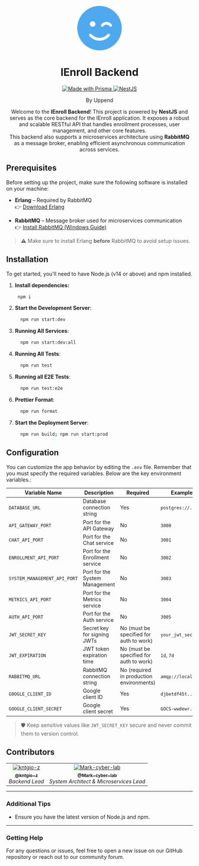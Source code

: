 <p align="center">
  <img src="./docs/face-smile-wink-solid.svg" width="120" alt="IEnroll Logo" />
</p>

<h1 align="center">
  IEnroll Backend
</h1>

<p align="center">
  <a href="https://prisma.io" target="_blank">
    <img src="https://img.shields.io/badge/Made%20with-Prisma-3982CE?style=flat&logo=prisma&logoColor=white" alt="Made with Prisma" />
  </a>
  <a href="https://nestjs.com/" target="_blank">
    <img src="https://img.shields.io/badge/NestJS-E0234E?style=flat&logo=nestjs&logoColor=white" alt="NestJS" />
  </a>
</p>



<p align="center">
By Uppend
</p>

<p align="center">
  Welcome to the <strong>IEnroll Backend</strong>! This project is powered by <strong>NestJS</strong> and serves as the core backend for the IEnroll application. It exposes a robust and scalable RESTful API that handles enrollment processes, user management, and other core features.
  <br />
  This backend also supports a microservices architecture using <strong>RabbitMQ</strong> as a message broker, enabling efficient asynchronous communication across services.
</p>

## Prerequisites

Before setting up the project, make sure the following software is installed on your machine:

- **Erlang** – Required by RabbitMQ  
  👉 [Download Erlang](https://www.erlang.org/downloads)

- **RabbitMQ** – Message broker used for microservices communication  
  👉 [Install RabbitMQ (Windows Guide)](https://www.rabbitmq.com/docs/install-windows#installer)

> ⚠️ Make sure to install Erlang **before** RabbitMQ to avoid setup issues.

## Installation

To get started, you'll need to have Node.js (v14 or above) and npm installed.

1. **Install dependencies:**

   ```bash
    npm i
   ```

2. **Start the Development Server**:

   ```bash
     npm run start:dev
   ```

4. **Running All Services**:

   ```bash
     npm run start:dev:all
   ```

5. **Running All Tests**:

   ```bash
     npm run test
   ```

6. **Running all E2E Tests**:

   ```bash
     npm run test:e2e
   ```

7. **Prettier Format**:

   ```bash
     npm run format
   ```

8. **Start the Deployment Server**:

   ```bash
     npm run build; npm run start:prod
   ```

## Configuration

You can customize the app behavior by editing the `.env` file. Remember that you must specify the required variables. Below are the key environment variables.:

| Variable Name                | Description                     | Required                                 | Example            |
| ---------------------------- | ------------------------------- | ---------------------------------------- | ------------------ |
| `DATABASE_URL`               | Database connection string      | Yes                                      | `postgres://...`   |
| `API_GATEWAY_PORT`           | Port for the API Gateway        | No                                       | `3000`             |
| `CHAT_API_PORT`              | Port for the Chat service       | No                                       | `3001`             |
| `ENROLLMENT_API_PORT`        | Port for the Enrollment service | No                                       | `3002`             |
| `SYSTEM_MANAGEMENT_API_PORT` | Port for the System Management  | No                                       | `3003`             |
| `METRICS_API_PORT`           | Port for the Metrics service    | No                                       | `3004`             |
| `AUTH_API_PORT`              | Port for the Auth service       | No                                       | `3005`             |
| `JWT_SECRET_KEY`             | Secret key for signing JWTs     | No (must be specified for auth to work)  | `your_jwt_secret`  |
| `JWT_EXPIRATION`             | JWT token expiration time       | No (must be specified for auth to work)  | `1d`, `7d`         |
| `RABBITMQ_URL`               | RabbitMQ connection string      | No (required in production environments) | `amqp://localhost` |
| `GOOGLE_CLIENT_ID`               | Google client ID      | Yes                                      | `djbetdf45t...`   |
| `GOOGLE_CLIENT_SECRET`               | Google client secret      | Yes                                      | `GOCS-wwdewr...`   |

> 🛡️ Keep sensitive values like `JWT_SECRET_KEY` secure and never commit them to version control.

## Contributors

<p align="center">
  <table>
    <tr>
      <td align="center">
        <a href="https://github.com/kntgio-z">
          <img src="https://github.com/kntgio-z.png?s=100" width="100" alt="kntgio-z"/>
          <br />
          <sub><b>@kntgio-z</b></sub>
        </a>
        <br />
        <i>Backend Lead</i>
      </td>
      <td align="center">
        <a href="https://github.com/Mark-cyber-lab">
          <img src="https://github.com/Mark-cyber-lab.png?s=100" width="100" alt="Mark-cyber-lab"/>
          <br />
          <sub><b>@Mark-cyber-lab</b></sub>
        </a>
        <br />
        <i>System Architect & Microservices Lead</i>
      </td>
    </tr>
  </table>
</p>

---

### Additional Tips

- Ensure you have the latest version of Node.js and npm.

---

### Getting Help

For any questions or issues, feel free to open a new issue on our GitHub repository or reach out to our community forum.
